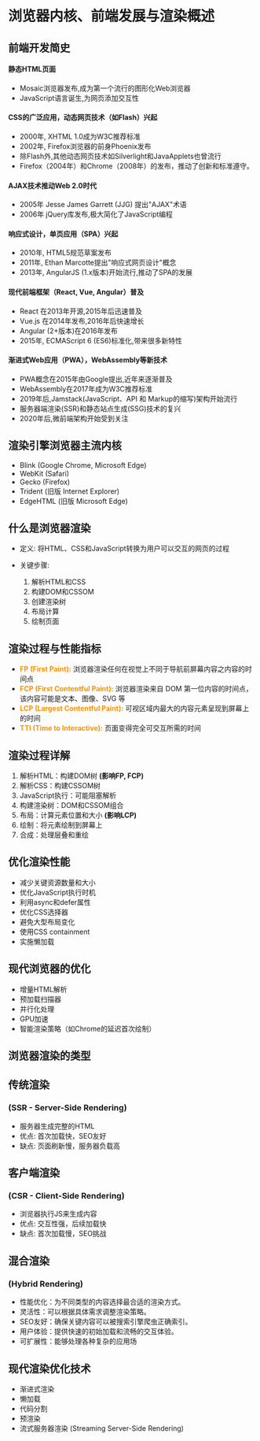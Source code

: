 <!-- .slide: data-background="#000000" -->
# 浏览器内核、前端发展与渲染概述


## 前端开发简史


<!-- .slide: data-background="#000000" -->
#### 静态HTML页面
   - Mosaic浏览器发布,成为第一个流行的图形化Web浏览器
   - JavaScript语言诞生,为网页添加交互性


#### CSS的广泛应用，动态网页技术（如Flash）兴起
   - 2000年, XHTML 1.0成为W3C推荐标准
   - 2002年, Firefox浏览器的前身Phoenix发布
   - 除Flash外,其他动态网页技术如Silverlight和JavaApplets也曾流行
   - Firefox（2004年）和Chrome（2008年）的发布，推动了创新和标准遵守。


#### AJAX技术推动Web 2.0时代
   - 2005年 Jesse James Garrett (JJG) 提出"AJAX"术语
   - 2006年 jQuery库发布,极大简化了JavaScript编程


#### 响应式设计，单页应用（SPA）兴起
   - 2010年, HTML5规范草案发布
   - 2011年, Ethan Marcotte提出"响应式网页设计"概念 
   - 2013年, AngularJS (1.x版本)开始流行,推动了SPA的发展


#### 现代前端框架（React, Vue, Angular）普及

   - React 在2013年开源,2015年后迅速普及
   - Vue.js 在2014年发布,2016年后快速增长
   - Angular (2+版本)在2016年发布
   - 2015年, ECMAScript 6 (ES6)标准化,带来很多新特性


#### 渐进式Web应用（PWA），WebAssembly等新技术
   - PWA概念在2015年由Google提出,近年来逐渐普及
   - WebAssembly在2017年成为W3C推荐标准
   - 2019年后,Jamstack(JavaScript、API 和 Markup的缩写)架构开始流行
   - 服务器端渲染(SSR)和静态站点生成(SSG)技术的复兴
   - 2020年后,微前端架构开始受到关注


## 渲染引擎浏览器主流内核
- Blink (Google Chrome, Microsoft Edge)   
- WebKit (Safari)
- Gecko (Firefox)
- Trident (旧版 Internet Explorer)
- EdgeHTML (旧版 Microsoft Edge)



## 什么是浏览器渲染
<!-- .slide: data-background="#000000" -->
- 定义: 将HTML、CSS和JavaScript转换为用户可以交互的网页的过程


- 关键步骤:
  1. 解析HTML和CSS
  2. 构建DOM和CSSOM
  3. 创建渲染树
  4. 布局计算
  5. 绘制页面


## 渲染过程与性能指标

<!-- .slide: data-background="#000000" -->

- <font color="#ff9100">**FP (First Paint):**</font> 浏览器渲染任何在视觉上不同于导航前屏幕内容之内容的时间点
- <font color="#ff9100">**FCP (First Contentful Paint):**</font> 浏览器渲染来自 DOM 第一位内容的时间点，该内容可能是文本、图像、SVG 等
- <font color="#ff9100">**LCP (Largest Contentful Paint):**</font> 可视区域内最大的内容元素呈现到屏幕上的时间
- <font color="#ff9100">**TTI (Time to Interactive):**</font> 页面变得完全可交互所需的时间


## 渲染过程详解

<!-- .slide: data-background="#000000" -->

1. 解析HTML：构建DOM树 **(影响FP, FCP)**
2. 解析CSS：构建CSSOM树
3. JavaScript执行：可能阻塞解析
4. 构建渲染树：DOM和CSSOM组合
5. 布局：计算元素位置和大小 **(影响LCP)**
6. 绘制：将元素绘制到屏幕上
7. 合成：处理层叠和重绘


## 优化渲染性能

<!-- .slide: data-background="#000000" -->

- 减少关键资源数量和大小
- 优化JavaScript执行时机
- 利用async和defer属性
- 优化CSS选择器
- 避免大型布局变化
- 使用CSS containment
- 实施懒加载


## 现代浏览器的优化

<!-- .slide: data-background="#000000" -->

- 增量HTML解析
- 预加载扫描器
- 并行化处理
- GPU加速
- 智能渲染策略（如Chrome的延迟首次绘制）



## 浏览器渲染的类型
<!-- .slide: data-background="#000000" -->

## 传统渲染 
<!-- .slide: data-background="#000000" -->
### (SSR - Server-Side Rendering)
   - 服务器生成完整的HTML
   - 优点: 首次加载快，SEO友好
   - 缺点: 页面刷新慢，服务器负载高


## 客户端渲染 
<!-- .slide: data-background="#000000" -->
### (CSR - Client-Side Rendering)
   - 浏览器执行JS来生成内容
   - 优点: 交互性强，后续加载快
   - 缺点: 首次加载慢，SEO挑战


## 混合渲染
<!-- .slide: data-background="#000000" -->
### (Hybrid Rendering)
 - 性能优化：为不同类型的内容选择最合适的渲染方式。
 - 灵活性：可以根据具体需求调整渲染策略。
 - SEO友好：确保关键内容可以被搜索引擎爬虫正确索引。
 - 用户体验：提供快速的初始加载和流畅的交互体验。
 - 可扩展性：能够处理各种复杂的应用场


## 现代渲染优化技术
<!-- .slide: data-background="#000000" -->
- 渐进式渲染
- 懒加载
- 代码分割
- 预渲染
- 流式服务器渲染 (Streaming Server-Side Rendering)
